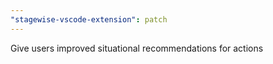 ```yaml
---
"stagewise-vscode-extension": patch
---
```


Give users improved situational recommendations for actions
